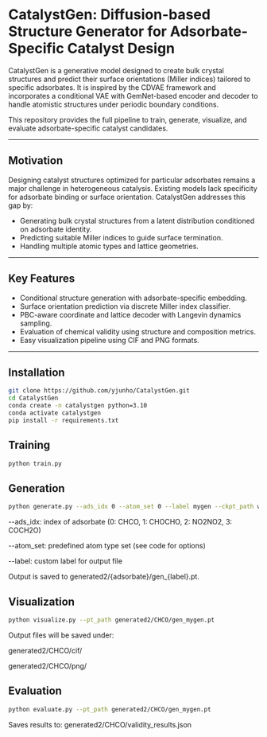 # CatalystGen: Diffusion-based Structure Generator for Adsorbate-Specific Catalyst Design

CatalystGen is a generative model designed to create bulk crystal structures and predict their surface orientations (Miller indices) tailored to specific adsorbates. It is inspired by the CDVAE framework and incorporates a conditional VAE with GemNet-based encoder and decoder to handle atomistic structures under periodic boundary conditions.

This repository provides the full pipeline to train, generate, visualize, and evaluate adsorbate-specific catalyst candidates.

---

## Motivation

Designing catalyst structures optimized for particular adsorbates remains a major challenge in heterogeneous catalysis. Existing models lack specificity for adsorbate binding or surface orientation. CatalystGen addresses this gap by:

- Generating bulk crystal structures from a latent distribution conditioned on adsorbate identity.
- Predicting suitable Miller indices to guide surface termination.
- Handling multiple atomic types and lattice geometries.

---

## Key Features

- Conditional structure generation with adsorbate-specific embedding.
- Surface orientation prediction via discrete Miller index classifier.
- PBC-aware coordinate and lattice decoder with Langevin dynamics sampling.
- Evaluation of chemical validity using structure and composition metrics.
- Easy visualization pipeline using CIF and PNG formats.

---

## Installation

```bash
git clone https://github.com/yjunho/CatalystGen.git
cd CatalystGen
conda create -n catalystgen python=3.10
conda activate catalystgen
pip install -r requirements.txt
```

## Training
```bash
python train.py
```

## Generation
```bash
python generate.py --ads_idx 0 --atom_set 0 --label mygen --ckpt_path weights/all_ads/epoch=16-step=2839.ckpt --num_samples 100 --batch_size 100
```
--ads_idx: index of adsorbate (0: CHCO, 1: CHOCHO, 2: NO2NO2, 3: COCH2O)

--atom_set: predefined atom type set (see code for options)

--label: custom label for output file

Output is saved to generated2/{adsorbate}/gen_{label}.pt.

## Visualization
```bash
python visualize.py --pt_path generated2/CHCO/gen_mygen.pt
```
Output files will be saved under:

generated2/CHCO/cif/

generated2/CHCO/png/


## Evaluation
```bash
python evaluate.py --pt_path generated2/CHCO/gen_mygen.pt
```
Saves results to: generated2/CHCO/validity_results.json


